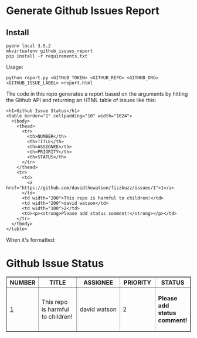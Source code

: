 # Generate Github Issues Report

## Install

    pyenv local 3.5.2
    mkvirtualenv github_issues_report
    pip install -r requirements.txt

Usage:

    python report.py <GITHUB_TOKEN> <GITHUB_REPO> <GITHUB_ORG> <GITHUB_ISSUE_LABEL> >report.html

The code in this repo generates a report based on the arguments by hitting the Github API and returning an HTML table of issues like this:

    <h1>Github Issue Status</h1>
    <table border="1" cellpadding="10" width="1024">
      <tbody>
        <thead>
          <tr>
            <th>NUMBER</th>
            <th>TITLE</th>
            <th>ASSIGNEE</th>
            <th>PRIORITY</th>
            <th>STATUS</th>
          </tr>
        </thead>
        <tr>
          <td>
            <a href="https://github.com/davidthewatson/fizzbuzz/issues/1">1</a>
          </td>
          <td width="200">This repo is harmful to children!</td>
          <td width="200">david watson</td>
          <td width="100">2</td>
          <td><p><strong>Please add status comment!</strong></p></td>
        </tr>
      </tbody>
    </table>

When it's formatted:

<h1>Github Issue Status</h1>
<table border="1" cellpadding="10" width="1024">
  <tbody>
    <thead>
      <tr>
        <th>NUMBER</th>
        <th>TITLE</th>
        <th>ASSIGNEE</th>
        <th>PRIORITY</th>
        <th>STATUS</th>
      </tr>
    </thead>
    <tr>
      <td>
        <a href="https://github.com/davidthewatson/fizzbuzz/issues/1">1</a>
      </td>
      <td width="200">This repo is harmful to children!</td>
      <td width="200">david watson</td>
      <td width="100">2</td>
      <td><p><strong>Please add status comment!</strong></p></td>
    </tr>
  </tbody>
</table>
